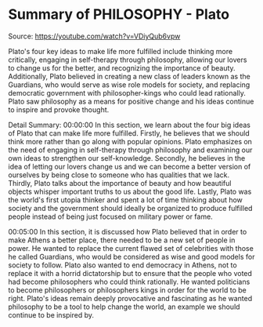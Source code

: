 # Summary of PHILOSOPHY - Plato

Source: https://youtube.com/watch?v=VDiyQub6vpw

Plato's four key ideas to make life more fulfilled include thinking more critically, engaging in self-therapy through philosophy, allowing our lovers to change us for the better, and recognizing the importance of beauty. Additionally, Plato believed in creating a new class of leaders known as the Guardians, who would serve as wise role models for society, and replacing democratic government with philosopher-kings who could lead rationally. Plato saw philosophy as a means for positive change and his ideas continue to inspire and provoke thought.

Detail Summary: 
00:00:00
In this section, we learn about the four big ideas of Plato that can make life more fulfilled. Firstly, he believes that we should think more rather than go along with popular opinions. Plato emphasizes on the need of engaging in self-therapy through philosophy and examining our own ideas to strengthen our self-knowledge. Secondly, he believes in the idea of letting our lovers change us and we can become a better version of ourselves by being close to someone who has qualities that we lack. Thirdly, Plato talks about the importance of beauty and how beautiful objects whisper important truths to us about the good life. Lastly, Plato was the world's first utopia thinker and spent a lot of time thinking about how society and the government should ideally be organized to produce fulfilled people instead of being just focused on military power or fame.

00:05:00
In this section, it is discussed how Plato believed that in order to make Athens a better place, there needed to be a new set of people in power. He wanted to replace the current flawed set of celebrities with those he called Guardians, who would be considered as wise and good models for society to follow. Plato also wanted to end democracy in Athens, not to replace it with a horrid dictatorship but to ensure that the people who voted had become philosophers who could think rationally. He wanted politicians to become philosophers or philosophers kings in order for the world to be right. Plato's ideas remain deeply provocative and fascinating as he wanted philosophy to be a tool to help change the world, an example we should continue to be inspired by.

